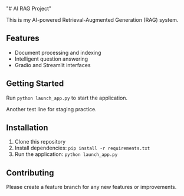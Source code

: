 "# AI RAG Project" 

This is my AI-powered Retrieval-Augmented Generation (RAG) system.

## Features
- Document processing and indexing
- Intelligent question answering
- Gradio and Streamlit interfaces

## Getting Started
Run `python launch_app.py` to start the application.

Another test line for staging practice.

## Installation
1. Clone this repository
2. Install dependencies: `pip install -r requirements.txt`
3. Run the application: `python launch_app.py`

## Contributing
Please create a feature branch for any new features or improvements.
